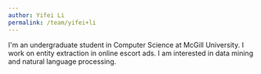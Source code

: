 ```yaml
---
author: Yifei Li
permalink: /team/yifei+li
---
```


I'm an undergraduate student in Computer Science at McGill University. I work on entity extraction in online escort ads. I am interested in data mining and natural language processing.
